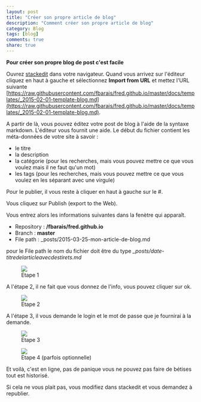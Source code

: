 ```yaml
---
layout: post
title: "Créer son propre article de blog"
description: "Comment créer son propre article de blog"
category: Blog
tags: [blog]
comments: true
share: true
---
```


**Pour créer son propre blog de post c'est facile**



Ouvrez [stackedit](https://stackedit.io/editor) dans votre navigateur.
Quand vous arrivez sur l'éditeur cliquez en haut à gauche et sélectionnez **Import from URL** et mettez l'URL suivante [https://raw.githubusercontent.com/fbarais/fred.github.io/master/docs/templates/_2015-02-01-template-blog.md](https://raw.githubusercontent.com/fbarais/fred.github.io/master/docs/templates/_2015-02-01-template-blog.md).

A partir de là, vous pouvez éditez votre post de blog à l'aide de la syntaxe markdown. L'éditeur vous fournit une aide. Le début du fichier contient les méta-données de votre site à savoir :

* le titre
* la description
* la catégorie (pour les recherches, mais vous pouvez mettre ce que vous voulez mais il ne faut qu'un mot)
* les tags (pour les recherches, mais vous pouvez mettre ce que vous voulez en les séparant avec une virgule)

Pour le publier, il vous reste à cliquer en haut à gauche sur le #.

Vous cliquez sur Publish (export to the Web).

Vous entrez alors les informations suivantes dans la fenètre qui apparaît.

* Repository : **/fbarais/fred.github.io**
* Branch : **master**
* File path : _posts/2015-03-25-mon-article-de-blog.md

pour le File path le nom du fichier doit être du type *_posts/date-titredelarticleavecdestirets.md*

<figure>
  <a href="{{ site.url }}/images/Etape1.png"><img src="{{ site.url }}/images/Etape1.png"></a>
  <figcaption>Etape 1</figcaption>
</figure>


A l'étape 2, il ne fait que vous donnez de l'info, vous pouvez cliquer sur ok.

<figure>
  <a href="{{ site.url }}/images/Etape2.png"><img src="{{ site.url }}/images/Etape2.png"></a>
  <figcaption>Etape 2</figcaption>
</figure>

A l'étape 3, il vous demande le login et le mot de passe que je fournirai à la demande.

<figure>
  <a href="{{ site.url }}/images/Etape1.png"><img src="{{ site.url }}/images/Etape1.png"></a>
  <figcaption>Etape 3</figcaption>
</figure>

<figure>
  <a href="{{ site.url }}/images/Etape4.png"><img src="{{ site.url }}/images/Etape4.png"></a>
  <figcaption>Etape 4 (parfois optionnelle)</figcaption>
</figure>

Et voilà, c'est en ligne, pas de panique vous ne pouvez pas faire de bétises tout est historisé.

Si cela ne vous plait pas, vous modifiez dans stackedit et vous demandez à republier.
